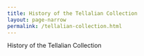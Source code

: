 ```yaml
---
title: History of the Tellalian Collection
layout: page-narrow
permalink: /tellalian-collection.html
---
```


History of the Tellalian Collection